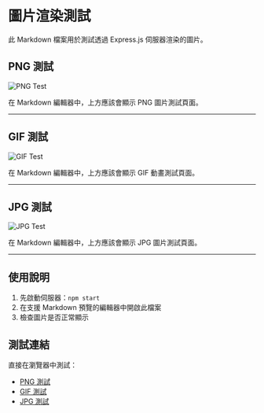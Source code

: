 # 圖片渲染測試

此 Markdown 檔案用於測試透過 Express.js 伺服器渲染的圖片。

## PNG 測試

![PNG Test](http://localhost:54323/test-png)

在 Markdown 編輯器中，上方應該會顯示 PNG 圖片測試頁面。

---

## GIF 測試

![GIF Test](http://localhost:54323/test-gif)

在 Markdown 編輯器中，上方應該會顯示 GIF 動畫測試頁面。

---

## JPG 測試

![JPG Test](http://localhost:54323/test-jpg)

在 Markdown 編輯器中，上方應該會顯示 JPG 圖片測試頁面。

---

## 使用說明

1. 先啟動伺服器：`npm start`
2. 在支援 Markdown 預覽的編輯器中開啟此檔案
3. 檢查圖片是否正常顯示

## 測試連結

直接在瀏覽器中測試：

- [PNG 測試](http://localhost:54323/test-png)
- [GIF 測試](http://localhost:54323/test-gif)
- [JPG 測試](http://localhost:54323/test-jpg)